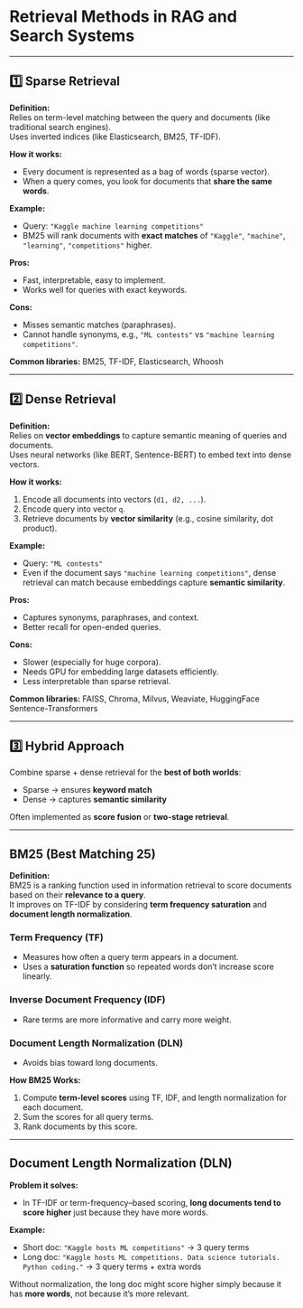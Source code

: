 # Retrieval Methods in RAG and Search Systems

---

## 1️⃣ Sparse Retrieval

**Definition:**  
Relies on term-level matching between the query and documents (like traditional search engines).  
Uses inverted indices (like Elasticsearch, BM25, TF-IDF).

**How it works:**  
- Every document is represented as a bag of words (sparse vector).  
- When a query comes, you look for documents that **share the same words**.

**Example:**  
- Query: `"Kaggle machine learning competitions"`  
- BM25 will rank documents with **exact matches** of `"Kaggle"`, `"machine"`, `"learning"`, `"competitions"` higher.

**Pros:**  
- Fast, interpretable, easy to implement.  
- Works well for queries with exact keywords.

**Cons:**  
- Misses semantic matches (paraphrases).  
- Cannot handle synonyms, e.g., `"ML contests"` vs `"machine learning competitions"`.

**Common libraries:** BM25, TF-IDF, Elasticsearch, Whoosh

---

## 2️⃣ Dense Retrieval

**Definition:**  
Relies on **vector embeddings** to capture semantic meaning of queries and documents.  
Uses neural networks (like BERT, Sentence-BERT) to embed text into dense vectors.

**How it works:**  
1. Encode all documents into vectors (`d1, d2, ...`).  
2. Encode query into vector `q`.  
3. Retrieve documents by **vector similarity** (e.g., cosine similarity, dot product).

**Example:**  
- Query: `"ML contests"`  
- Even if the document says `"machine learning competitions"`, dense retrieval can match because embeddings capture **semantic similarity**.

**Pros:**  
- Captures synonyms, paraphrases, and context.  
- Better recall for open-ended queries.

**Cons:**  
- Slower (especially for huge corpora).  
- Needs GPU for embedding large datasets efficiently.  
- Less interpretable than sparse retrieval.

**Common libraries:** FAISS, Chroma, Milvus, Weaviate, HuggingFace Sentence-Transformers

---

## 3️⃣ Hybrid Approach

Combine sparse + dense retrieval for the **best of both worlds**:  

- Sparse → ensures **keyword match**  
- Dense → captures **semantic similarity**  

Often implemented as **score fusion** or **two-stage retrieval**.

---

## BM25 (Best Matching 25)

**Definition:**  
BM25 is a ranking function used in information retrieval to score documents based on their **relevance to a query**.  
It improves on TF-IDF by considering **term frequency saturation** and **document length normalization**.

### Term Frequency (TF)  
- Measures how often a query term appears in a document.  
- Uses a **saturation function** so repeated words don’t increase score linearly.

### Inverse Document Frequency (IDF)  
- Rare terms are more informative and carry more weight.

### Document Length Normalization (DLN)  
- Avoids bias toward long documents.  

**How BM25 Works:**  
1. Compute **term-level scores** using TF, IDF, and length normalization for each document.  
2. Sum the scores for all query terms.  
3. Rank documents by this score.

---

## Document Length Normalization (DLN)

**Problem it solves:**  
- In TF-IDF or term-frequency–based scoring, **long documents tend to score higher** just because they have more words.

**Example:**  
- Short doc: `"Kaggle hosts ML competitions"` → 3 query terms  
- Long doc: `"Kaggle hosts ML competitions. Data science tutorials. Python coding."` → 3 query terms + extra words  

Without normalization, the long doc might score higher simply because it has **more words**, not because it’s more relevant.

